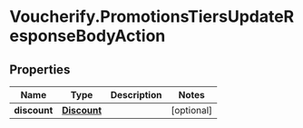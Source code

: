 # Voucherify.PromotionsTiersUpdateResponseBodyAction

## Properties

Name | Type | Description | Notes
------------ | ------------- | ------------- | -------------
**discount** | [**Discount**](Discount.md) |  | [optional] 


